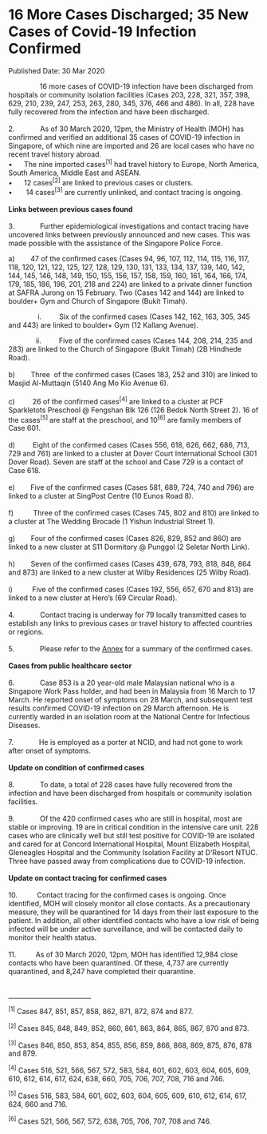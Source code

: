 <html>
    <meta http-equiv="Content-Type" content="text/html; charset=utf-8"/>
    <meta charset="utf-8"/>
    <title>16 More Cases Discharged; 35 New Cases of Covid-19 Infection Confirmed</title>
    <body><h1>16 More Cases Discharged; 35 New Cases of Covid-19 Infection Confirmed</h1>
    <p>Published Date: 30 Mar 2020</p> <p>&nbsp; &nbsp; &nbsp; &nbsp; &nbsp; &nbsp; &nbsp; &nbsp; 16 more cases of COVID-19 infection have been discharged from hospitals or community isolation facilities (Cases 203, 228, 321, 357, 398, 629, 210, 239, 247, 253, 263, 280, 345, 376, 466 and 486). In all, 228 have fully recovered from the infection and have been discharged.<br><br>2.&nbsp;&nbsp;&nbsp;&nbsp;&nbsp;&nbsp;&nbsp;&nbsp;&nbsp;&nbsp;&nbsp;&nbsp; As of 30 March 2020, 12pm, the Ministry of Health (MOH) has confirmed and verified an additional 35 cases of COVID-19 infection in Singapore, of which nine are imported and 26 are local cases who have no recent travel history abroad.<br>•&nbsp; &nbsp; &nbsp; The nine imported cases<sup>[1]</sup>&nbsp;had travel history to Europe, North America, South America, Middle East and ASEAN.<br>•&nbsp; &nbsp; &nbsp; 12 cases<sup>[2]</sup>&nbsp;are linked to previous cases or clusters.<br>•&nbsp; &nbsp; &nbsp; &nbsp;14 cases<sup>[3]</sup>&nbsp;are currently unlinked, and contact tracing is ongoing.<br><br><strong>Links between previous cases found<br><br></strong>3.&nbsp;&nbsp;&nbsp;&nbsp;&nbsp;&nbsp;&nbsp;&nbsp;&nbsp;&nbsp;&nbsp;&nbsp; Further epidemiological investigations and contact tracing have uncovered links between previously announced and new cases. This was made possible with the assistance of the Singapore Police Force.</p><p>a)&nbsp;&nbsp;&nbsp;&nbsp;&nbsp;&nbsp;&nbsp; 47 of the confirmed cases (Cases 94, 96, 107, 112, 114, 115, 116, 117, 118, 120, 121, 122, 125, 127, 128, 129, 130, 131, 133, 134, 137, 139, 140, 142, 144, 145, 146, 148, 149, 150, 155, 156, 157, 158, 159, 160, 161, 164, 166, 174, 179, 185, 186, 196, 201, 218 and 224) are linked to a private dinner function at SAFRA Jurong on 15 February. Two (Cases 142 and 144) are linked to boulder+ Gym and Church of Singapore (Bukit Timah).</p><p>&nbsp; &nbsp; &nbsp; &nbsp; &nbsp; &nbsp; &nbsp; &nbsp;i.&nbsp;&nbsp;&nbsp;&nbsp;&nbsp;&nbsp;&nbsp;&nbsp; Six of the confirmed cases (Cases 142, 162, 163, 305, 345 and 443) are linked to boulder+ Gym (12 Kallang Avenue).</p><p>&nbsp; &nbsp; &nbsp; &nbsp; &nbsp; &nbsp; &nbsp; ii.&nbsp;&nbsp;&nbsp;&nbsp;&nbsp;&nbsp;&nbsp;&nbsp; Five of the confirmed cases (Cases 144, 208, 214, 235 and 283) are linked to the Church of Singapore (Bukit Timah) (2B Hindhede Road).<br><br>b)&nbsp;&nbsp;&nbsp;&nbsp;&nbsp;&nbsp;&nbsp; Three &nbsp;of the confirmed cases (Cases 183, 252 and 310) are linked to Masjid Al-Muttaqin (5140 Ang Mo Kio Avenue 6).<br><br>c)&nbsp;&nbsp;&nbsp;&nbsp;&nbsp;&nbsp;&nbsp;&nbsp; 26 of the confirmed cases<sup>[4]</sup>&nbsp;are linked to a cluster at PCF Sparkletots Preschool @ Fengshan Blk 126 (126 Bedok North Street 2). 16 of the cases<sup>[5]&nbsp;</sup>are staff at the preschool, and 10<sup>[6]</sup>&nbsp;are family members of Case 601.<br><br>d)&nbsp;&nbsp;&nbsp;&nbsp;&nbsp;&nbsp;&nbsp;&nbsp; Eight of the confirmed cases (Cases 556, 618, 626, 662, 686, 713, 729 and 761) are linked to a cluster at Dover Court International School (301 Dover Road). Seven are staff at the school and Case 729 is a contact of Case 618.<br><br>e)&nbsp;&nbsp;&nbsp;&nbsp;&nbsp;&nbsp;&nbsp; Five of the confirmed cases (Cases 581, 689, 724, 740 and 796) are linked to a cluster at SingPost Centre (10 Eunos Road 8).<br><br>f)&nbsp;&nbsp;&nbsp;&nbsp;&nbsp;&nbsp;&nbsp;&nbsp;&nbsp; Three of the confirmed cases (Cases 745, 802 and 810) are linked to a cluster at The Wedding Brocade (1 Yishun Industrial Street 1).<br><br>g)&nbsp;&nbsp;&nbsp;&nbsp;&nbsp;&nbsp;&nbsp; Four of the confirmed cases (Cases 826, 829, 852 and 860) are linked to a new cluster at S11 Dormitory @ Punggol (2 Seletar North Link).<br><br>h)&nbsp;&nbsp;&nbsp;&nbsp;&nbsp;&nbsp;&nbsp; Seven of the confirmed cases (Cases 439, 678, 793, 818, 848, 864 and 873) are linked to a new cluster at Wilby Residences (25 Wilby Road).<br><br>i)&nbsp;&nbsp;&nbsp;&nbsp;&nbsp;&nbsp;&nbsp;&nbsp;&nbsp; Five of the confirmed cases (Cases 192, 556, 657, 670 and 813) are linked to a new cluster at Hero’s (69 Circular Road).<br><br>4.&nbsp;&nbsp;&nbsp;&nbsp;&nbsp;&nbsp;&nbsp;&nbsp;&nbsp;&nbsp;&nbsp;&nbsp; Contact tracing is underway for 79 locally transmitted cases to establish any links to previous cases or travel history to affected countries or regions.<br><br>5.&nbsp;&nbsp;&nbsp;&nbsp;&nbsp;&nbsp;&nbsp;&nbsp;&nbsp;&nbsp;&nbsp;&nbsp; Please refer to the <u><a href="/docs/librariesprovider5/pressroom/press-releases/annex---summary-of-confirmed-cases-(30-march-2020).pdf?sfvrsn=76cdb2bf_0" title="Annex">Annex</a></u> for a summary of the confirmed cases.<br><br><strong>Cases from public healthcare sector<br><br></strong>6.&nbsp;&nbsp;&nbsp;&nbsp;&nbsp;&nbsp;&nbsp;&nbsp;&nbsp;&nbsp;&nbsp;&nbsp; Case 853 is a 20 year-old male Malaysian national who is a Singapore Work Pass holder, and had been in Malaysia from 16 March to 17 March. He reported onset of symptoms on 28 March, and subsequent test results confirmed COVID-19 infection on 29 March afternoon. He is currently warded in an isolation room at the National Centre for Infectious Diseases.<br><br>7.&nbsp;&nbsp;&nbsp;&nbsp;&nbsp;&nbsp;&nbsp;&nbsp;&nbsp;&nbsp;&nbsp;&nbsp; He is employed as a porter at NCID, and had not gone to work after onset of symptoms.<br><br><strong>Update on condition of confirmed cases<br><br></strong>8.&nbsp;&nbsp;&nbsp;&nbsp;&nbsp;&nbsp;&nbsp;&nbsp;&nbsp;&nbsp;&nbsp;&nbsp; To date, a total of 228 cases have fully recovered from the infection and have been discharged from hospitals or community isolation facilities.<br><br>9.&nbsp;&nbsp;&nbsp;&nbsp;&nbsp;&nbsp;&nbsp;&nbsp;&nbsp;&nbsp;&nbsp;&nbsp; Of the 420 confirmed cases who are still in hospital, most are stable or improving. 19 are in critical condition in the intensive care unit. 228 cases who are clinically well but still test positive for COVID-19 are isolated and cared for at Concord International Hospital, Mount Elizabeth Hospital, Gleneagles Hospital and the Community Isolation Facility at D’Resort NTUC. Three have passed away from complications due to COVID-19 infection.<br><br><strong>Update on contact tracing for confirmed cases<br><br></strong>10.&nbsp;&nbsp;&nbsp;&nbsp;&nbsp;&nbsp;&nbsp;&nbsp;&nbsp; Contact tracing for the confirmed cases is ongoing. Once identified, MOH will closely monitor all close contacts. As a precautionary measure, they will be quarantined for 14 days from their last exposure to the patient. In addition, all other identified contacts who have a low risk of being infected will be under active surveillance, and will be contacted daily to monitor their health status.<br><br>11.&nbsp;&nbsp;&nbsp;&nbsp;&nbsp;&nbsp;&nbsp;&nbsp;&nbsp; As of 30 March 2020, 12pm, MOH has identified 12,984 close contacts who have been quarantined. Of these, 4,737 are currently quarantined, and 8,247 have completed their quarantine.</p><div><br clear="all"><hr align="left" size="1" width="33%"><div id="ftn1"><p><sup>[1]</sup>&nbsp;Cases 847, 851, 857, 858, 862, 871, 872, 874 and 877.</p></div><div id="ftn2"><p><sup>[2]</sup>&nbsp;Cases 845, 848, 849, 852, 860, 861, 863, 864, 865, 867, 870 and 873.</p></div><div id="ftn3"><p><sup>[3]</sup>&nbsp;Cases 846, 850, 853, 854, 855, 856, 859, 866, 868, 869, 875, 876, 878 and 879.</p><p><sup>[4]</sup>&nbsp;Cases 516, 521, 566, 567, 572, 583, 584, 601, 602, 603, 604, 605, 609, 610, 612, 614, 617, 624, 638, 660, 705, 706, 707, 708, 716 and 746.</p></div><div id="ftn5"><p><sup>[5]</sup>&nbsp;Cases 516, 583, 584, 601, 602, 603, 604, 605, 609, 610, 612, 614, 617, 624, 660 and 716.</p></div><div id="ftn6"><p><sup>[6]</sup>&nbsp;Cases 521, 566, 567, 572, 638, 705, 706, 707, 708 and 746.</p></div></div></body>
</html>